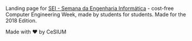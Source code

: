 Landing page for [SEI - Semana da Engenharia Informática](http://seium.org) - cost-free Computer Engineering Week, made by students for students.
Made for the 2018 Edition.

Made with :heart: by CeSIUM
